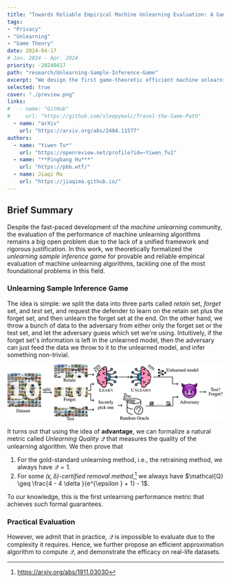 ```yaml
---
title: "Towards Reliable Empirical Machine Unlearning Evaluation: A Game-Theoretic View"
tags:
- "Privacy"
- "Unlearning"
- "Game Theory"
date: 2024-04-17
# Jan. 2024 - Apr. 2024
priority: -20240417
path: "research/Unlearning-Sample-Inference-Game"
excerpt: "We design the first game-theoretic efficient machine unlearning evaluation metric with provable properties."
selected: true
cover: "./preview.png"
links:
#   - name: "GitHub"
#     url: "https://github.com/sleepymalc/Travel-the-Same-Path"
  - name: "arXiv"
    url: "https://arxiv.org/abs/2404.11577"
authors:
  - name: "Yiwen Tu*"
    url: "https://openreview.net/profile?id=~Yiwen_Tu1"
  - name: "**Pingbang Hu***"
    url: "https://pbb.wtf/"
  - name: Jiaqi Ma
    url: "https://jiaqima.github.io/"
---
```


## Brief Summary

Despite the fast-paced development of the *machine unlearning* community, the evaluation of the performance of machine unlearning algorithms remains a big open problem due to the lack of a unified framework and rigorous justification. In this work, we theoretically formalized the *unlearning sample inference game* for provable and reliable empirical evaluation of machine unlearning algorithms, tackling one of the most foundational problems in this field.

### Unlearning Sample Inference Game

The idea is simple: we split the data into three parts called *retain* set, *forget* set, and *test* set, and request the defender to learn on the retain set plus the forget set, and then unlearn the forget set at the end. On the other hand, we throw a bunch of data to the adversary from either only the forget set or the test set, and let the adversary guess which set we're using. Intuitively, if the forget set's information is left in the unlearned model, then the adversary can just feed the data we throw to it to the unlearned model, and infer something non-trivial.

<div align="center">
	<img src="./figures/flow.png"/>
</div>

It turns out that using the idea of **advantage**, we can formalize a natural metric called *Unlearning Quality* $\mathcal{Q}$ that measures the quality of the unlearning algorithm. We then prove that

1. For the gold-standard unlearning method, i.e., the retraining method, we always have $\mathcal{Q} = 1$.
2. For some *$(\epsilon , \delta )$-certified removal method*,[^1] we always have $\mathcal{Q} \geq \frac{4 - 4 \delta }{e^{\epsilon } + 1} - 1$.

[^1]: <https://arxiv.org/abs/1911.03030>

To our knowledge, this is the first unlearning performance metric that achieves such formal guarantees.

### Practical Evaluation

However, we admit that in practice, $\mathcal{Q}$ is impossible to evaluate due to the complexity it requires. Hence, we further propose an efficient approximation algorithm to compute $\mathcal{Q}$, and demonstrate the efficacy on real-life datasets.
